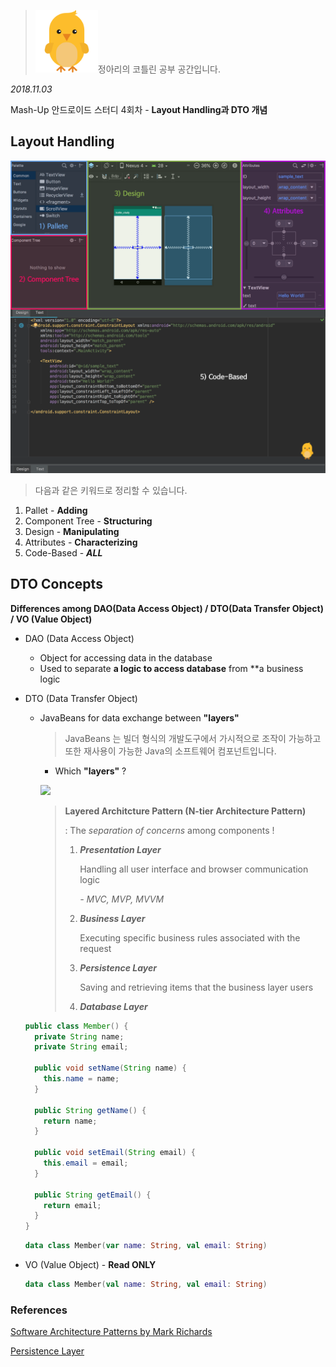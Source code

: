 > <img src="./images/chick.png" width="100px" />정아리의 코틀린 공부 공간입니다.



*2018.11.03*

Mash-Up 안드로이드 스터디 4회차 - **Layout Handling과 DTO 개념**



## Layout Handling

![](./images/layout_handling_1.png)

> 다음과 같은 키워드로 정리할 수 있습니다.

1. Pallet - **Adding**
2. Component Tree - **Structuring**
3. Design - **Manipulating**
4. Attributes - **Characterizing**
5. Code-Based - ***ALL***

## DTO Concepts

**Differences among DAO(Data Access Object) / DTO(Data Transfer Object) / VO (Value Object)**

- DAO (Data Access Object)

  - Object for accessing data in the database
  - Used to separate **a logic to access database** from **a business logic

- DTO (Data Transfer Object)

  - JavaBeans for data exchange between **"layers"**

    > JavaBeans 는 빌더 형식의 개발도구에서 가시적으로 조작이 가능하고 또한 재사용이 가능한 Java의 소프트웨어 컴포넌트입니다.

    - Which **"layers"** ? 

    ![](/Users/jeongahri/Codes/Android/kotlin-study/images/layered_architecture.png)

    > **Layered Architcture Pattern (N-tier Architecture Pattern)**	
    >
    > : The *separation of concerns* among components !
    >
    > 1. ***Presentation Layer***
    >
    >    Handling all user interface and browser communication logic
    >
    >    *- MVC, MVP, MVVM*
    >
    > 2. ***Business Layer***
    >
    >    Executing specific business rules associated with the request
    >
    > 3. ***Persistence Layer***
    >
    >    Saving and retrieving items that the business layer users
    >
    > 4. ***Database Layer***

  ```java
  public class Member() {
    private String name;
    private String email;
  
    public void setName(String name) {
      this.name = name;
    }
  
    public String getName() {
      return name;
    }
  
    public void setEmail(String email) {
      this.email = email;
    }
  
    public String getEmail() {
      return email;
    }
  }
  ```

  ```kotlin
  data class Member(var name: String, val email: String)
  ```


- VO (Value Object) - **Read ONLY**

    ```kotlin
    data class Member(val name: String, val email: String)
    ```





### References

[Software Architecture Patterns by Mark Richards](https://www.safaribooksonline.com/library/view/software-architecture-patterns/9781491971437/)

[Persistence Layer](http://wiki.c2.com/?PersistenceLayer)
